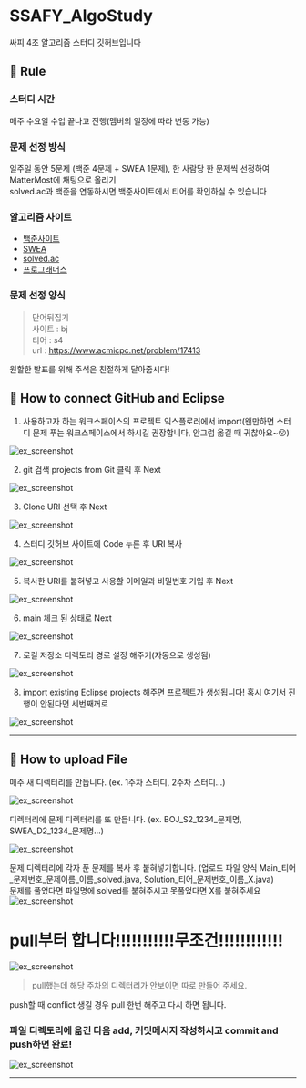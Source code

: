 # SSAFY_AlgoStudy   

싸피 4조 알고리즘 스터디 깃허브입니다

📝 Rule
---
### 스터디 시간   
매주 수요일 수업 끝나고 진행(멤버의 일정에 따라 변동 가능)

### 문제 선정 방식    
일주일 동안 5문제 (백준 4문제 + SWEA 1문제), 한 사람당 한 문제씩 선정하여 MatterMost에 채팅으로 올리기   
solved.ac과 백준을 연동하시면 백준사이트에서 티어를 확인하실 수 있습니다   

### 알고리즘 사이트    
* [백준사이트](https://www.acmicpc.net/)
* [SWEA](https://swexpertacademy.com/main/main.do)
* [solved.ac](https://solved.ac/)
* [프로그래머스](https://programmers.co.kr/learn/challenges?tab=all_challenges)   

### 문제 선정 양식   
>단어뒤집기   
>사이트 : bj   
>티어 : s4   
>url : https://www.acmicpc.net/problem/17413   

원할한 발표를 위해 주석은 친절하게 달아줍시다!   

🍎 How to connect GitHub and Eclipse
---   
1. 사용하고자 하는 워크스페이스의 프로젝트 익스플로러에서 import(왠만하면 스터디 문제 푸는 워크스페이스에서 하시길 권장합니다, 안그럼 옮길 때 귀찮아요~😮) 
 
![ex_screenshot](./img/use1.png)   

2. git 검색 projects from Git 클릭 후 Next   

![ex_screenshot](./img/use2.png)    

3. Clone URI 선택 후 Next   

![ex_screenshot](./img/use3.png)  

4. 스터디 깃허브 사이트에 Code 누른 후 URI 복사   

![ex_screenshot](./img/use4.png)  

5. 복사한 URI를 붙혀넣고 사용할 이메일과 비밀번호 기입 후 Next

![ex_screenshot](./img/use5.png)

6. main 체크 된 상태로 Next   

![ex_screenshot](./img/use6.png)  

7. 로컬 저장소 디렉토리 경로 설정 해주기(자동으로 생성됨) 

![ex_screenshot](./img/use7.png)  

8. import existing Eclipse projects 해주면 프로젝트가 생성됩니다! 혹시 여기서 진행이 안된다면 세번째꺼로 

![ex_screenshot](./img/use8.png)   

---    
💾 How to upload File
---

매주 새 디렉터리를 만듭니다. (ex. 1주차 스터디, 2주차 스터디...)   

![ex_screenshot](./img/use9.png)   

디렉터리에 문제 디렉터리를 또 만듭니다. (ex. BOJ_S2_1234_문제명, SWEA_D2_1234_문제명...)

![ex_screenshot](./img/use10.png)  

문제 디렉터리에 각자 푼 문제를 복사 후 붙혀넣기합니다. (업로드 파일 양식 Main_티어_문제번호_문제이름_이름_solved.java, Solution_티어_문제번호_이름_X.java)   
문제를 풀었다면 파일명에 solved를 붙혀주시고 못풀었다면 X를 붙혀주세요
![ex_screenshot](./img/use12.png)  


# pull부터 합니다!!!!!!!!!!!무조건!!!!!!!!!!!!  
![ex_screenshot](./img/use13.png)  
> pull했는데 해당 주차의 디렉터리가 안보이면 따로 만들어 주세요.   

push할 때 conflict 생길 경우 pull 한번 해주고 다시 하면 됩니다.

### 파일 디렉토리에 옮긴 다음 add, 커밋메시지 작성하시고 commit and push하면 완료!
![ex_screenshot](./img/use14.png)  

---
